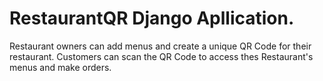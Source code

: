 # RestaurantQR Django Apllication.
Restaurant owners can add menus and create a unique QR Code for their restaurant. Customers can scan the QR Code to access thes Restaurant's menus and make orders.
